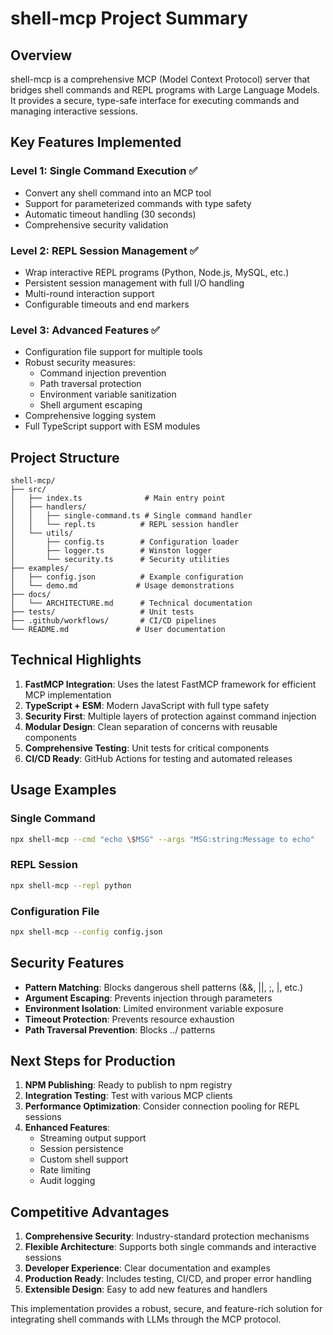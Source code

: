 # shell-mcp Project Summary

## Overview

shell-mcp is a comprehensive MCP (Model Context Protocol) server that bridges shell commands and REPL programs with Large Language Models. It provides a secure, type-safe interface for executing commands and managing interactive sessions.

## Key Features Implemented

### Level 1: Single Command Execution ✅
- Convert any shell command into an MCP tool
- Support for parameterized commands with type safety
- Automatic timeout handling (30 seconds)
- Comprehensive security validation

### Level 2: REPL Session Management ✅
- Wrap interactive REPL programs (Python, Node.js, MySQL, etc.)
- Persistent session management with full I/O handling
- Multi-round interaction support
- Configurable timeouts and end markers

### Level 3: Advanced Features ✅
- Configuration file support for multiple tools
- Robust security measures:
  - Command injection prevention
  - Path traversal protection
  - Environment variable sanitization
  - Shell argument escaping
- Comprehensive logging system
- Full TypeScript support with ESM modules

## Project Structure

```
shell-mcp/
├── src/
│   ├── index.ts              # Main entry point
│   ├── handlers/
│   │   ├── single-command.ts # Single command handler
│   │   └── repl.ts          # REPL session handler
│   └── utils/
│       ├── config.ts        # Configuration loader
│       ├── logger.ts        # Winston logger
│       └── security.ts      # Security utilities
├── examples/
│   ├── config.json          # Example configuration
│   └── demo.md             # Usage demonstrations
├── docs/
│   └── ARCHITECTURE.md      # Technical documentation
├── tests/                   # Unit tests
├── .github/workflows/       # CI/CD pipelines
└── README.md               # User documentation
```

## Technical Highlights

1. **FastMCP Integration**: Uses the latest FastMCP framework for efficient MCP implementation
2. **TypeScript + ESM**: Modern JavaScript with full type safety
3. **Security First**: Multiple layers of protection against command injection
4. **Modular Design**: Clean separation of concerns with reusable components
5. **Comprehensive Testing**: Unit tests for critical components
6. **CI/CD Ready**: GitHub Actions for testing and automated releases

## Usage Examples

### Single Command
```bash
npx shell-mcp --cmd "echo \$MSG" --args "MSG:string:Message to echo"
```

### REPL Session
```bash
npx shell-mcp --repl python
```

### Configuration File
```bash
npx shell-mcp --config config.json
```

## Security Features

- **Pattern Matching**: Blocks dangerous shell patterns (&&, ||, ;, |, etc.)
- **Argument Escaping**: Prevents injection through parameters
- **Environment Isolation**: Limited environment variable exposure
- **Timeout Protection**: Prevents resource exhaustion
- **Path Traversal Prevention**: Blocks ../ patterns

## Next Steps for Production

1. **NPM Publishing**: Ready to publish to npm registry
2. **Integration Testing**: Test with various MCP clients
3. **Performance Optimization**: Consider connection pooling for REPL sessions
4. **Enhanced Features**:
   - Streaming output support
   - Session persistence
   - Custom shell support
   - Rate limiting
   - Audit logging

## Competitive Advantages

1. **Comprehensive Security**: Industry-standard protection mechanisms
2. **Flexible Architecture**: Supports both single commands and interactive sessions
3. **Developer Experience**: Clear documentation and examples
4. **Production Ready**: Includes testing, CI/CD, and proper error handling
5. **Extensible Design**: Easy to add new features and handlers

This implementation provides a robust, secure, and feature-rich solution for integrating shell commands with LLMs through the MCP protocol.
